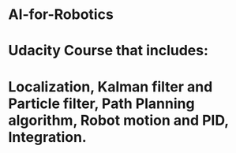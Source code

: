 # AI-for-Robotics
# Udacity Course that includes:
# Localization, Kalman filter and Particle filter, Path Planning algorithm, Robot motion and PID, Integration.
